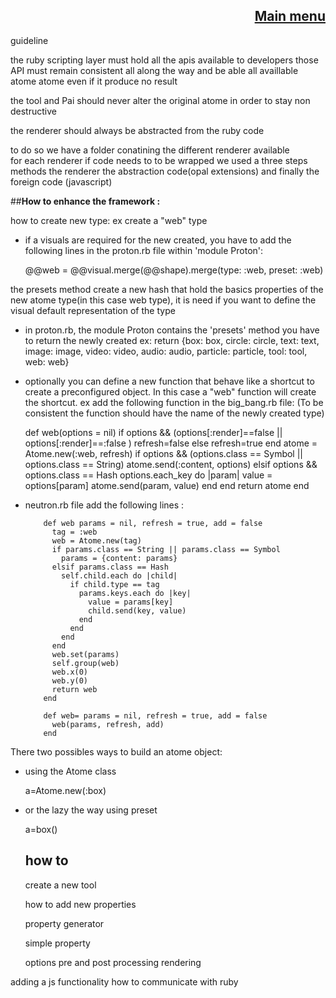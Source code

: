<div align="right">

[Main menu](./atome.md)
-
</div>



guideline 

the ruby scripting layer must hold all the apis available to developers 
those API must remain consistent all along the way and be able all availlable atome atome even if it produce no result  

the tool and Pai should never alter the original atome in order to stay non destructive  

the renderer should always be abstracted from the ruby code 

to do so we have a folder conatining the different renderer available  
for each renderer if code needs to to be wrapped we used a three steps methods the renderer the abstraction code(opal extensions) and finally the foreign code (javascript)

##**How to enhance the framework :**


how to create new type:
ex create a "web" type

- if a visuals are required for the new created, you have to add the following lines in the proton.rb file within 'module Proton':


    @@web = @@visual.merge(@@shape).merge(type: :web, preset: :web)


the presets method create a new hash that hold the basics properties of the new atome type(in this case web type), it is need if you want to define the visual default representation of the type

- in proton.rb, the module Proton contains the  'presets' method you have to return the newly created ex:
  return {box: box, circle: circle, text: text, image: image, video: video, audio: audio, particle: particle, tool: tool, web: web}


- optionally you can define a new function that behave like a shortcut to create a preconfigured object. In this case a "web" function
  will create the shortcut.
  ex add the following function in the big_bang.rb file:
  (To be consistent the function should have the name of the newly created type)


	 def web(options = nil)
       if options && (options[:render]==false || options[:render]==:false )
         refresh=false
       else
         refresh=true
       end
       atome = Atome.new(:web, refresh)
       if options && (options.class == Symbol || options.class == String)
         atome.send(:content, options)
       elsif options && options.class == Hash
         options.each_key do |param|
           value = options[param]
           atome.send(param, value)
         end
       end
       return atome
     end


- neutron.rb file add the following lines :


          def web params = nil, refresh = true, add = false
            tag = :web
            web = Atome.new(tag)
            if params.class == String || params.class == Symbol
              params = {content: params}
            elsif params.class == Hash
              self.child.each do |child|
                if child.type == tag
                  params.keys.each do |key|
                    value = params[key]
                    child.send(key, value)
                  end
                end
              end
            end
            web.set(params)
            self.group(web)
            web.x(0)
            web.y(0)
            return web
          end
    
          def web= params = nil, refresh = true, add = false
            web(params, refresh, add)
          end


There two possibles ways to build an atome object:

- using the Atome class

  a=Atome.new(:box)


- or the lazy the way using preset

  a=box()
  
  how to
  -
  
  create a new tool
  
  how to add new properties
  
  property generator 
  
  	simple property
	
	options 
		pre and post processing
		rendering
		
		
adding a js functionality 
	how to communicate with ruby
	
	


	
